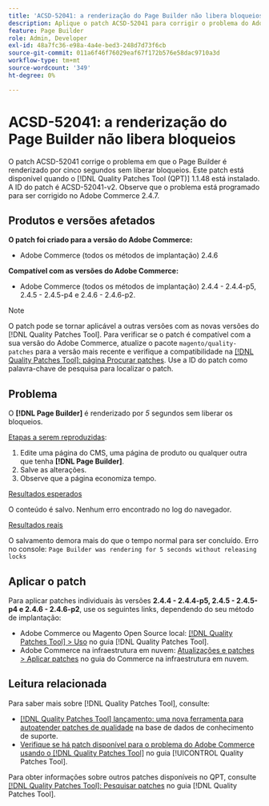 ```yaml
---
title: 'ACSD-52041: a renderização do Page Builder não libera bloqueios'
description: Aplique o patch ACSD-52041 para corrigir o problema do Adobe Commerce em que o Page Builder é renderizado por cinco segundos sem liberar bloqueios.
feature: Page Builder
role: Admin, Developer
exl-id: 48a7fc36-e98a-4a4e-bed3-248d7d73f6cb
source-git-commit: 011a6f46f76029eaf67f172b576e58dac9710a3d
workflow-type: tm+mt
source-wordcount: '349'
ht-degree: 0%

---
```


# ACSD-52041: a renderização do Page Builder não libera bloqueios

O patch ACSD-52041 corrige o problema em que o Page Builder é renderizado por cinco segundos sem liberar bloqueios. Este patch está disponível quando o [!DNL Quality Patches Tool (QPT)] 1.1.48 está instalado. A ID do patch é ACSD-52041-v2. Observe que o problema está programado para ser corrigido no Adobe Commerce 2.4.7.

## Produtos e versões afetados

**O patch foi criado para a versão do Adobe Commerce:**

* Adobe Commerce (todos os métodos de implantação) 2.4.6

**Compatível com as versões do Adobe Commerce:**

* Adobe Commerce (todos os métodos de implantação) 2.4.4 - 2.4.4-p5, 2.4.5 - 2.4.5-p4 e 2.4.6 - 2.4.6-p2.



>[!NOTE]
>
>O patch pode se tornar aplicável a outras versões com as novas versões do [!DNL Quality Patches Tool]. Para verificar se o patch é compatível com a sua versão do Adobe Commerce, atualize o pacote `magento/quality-patches` para a versão mais recente e verifique a compatibilidade na [[!DNL Quality Patches Tool]: página Procurar patches](https://experienceleague.adobe.com/tools/commerce-quality-patches/index.html?lang=pt-BR). Use a ID do patch como palavra-chave de pesquisa para localizar o patch.


## Problema

O **[!DNL Page Builder]** é renderizado por *5* segundos sem liberar os bloqueios.

<u>Etapas a serem reproduzidas</u>:

1. Edite uma página do CMS, uma página de produto ou qualquer outra que tenha **[!DNL Page Builder]**.
1. Salve as alterações.
1. Observe que a página economiza tempo.

<u>Resultados esperados</u>

O conteúdo é salvo. Nenhum erro encontrado no log do navegador.

<u>Resultados reais</u>

O salvamento demora mais do que o tempo normal para ser concluído.
Erro no console: ``Page Builder was rendering for 5 seconds without releasing locks``

## Aplicar o patch

Para aplicar patches individuais às versões **2.4.4 - 2.4.4-p5, 2.4.5 - 2.4.5-p4 e 2.4.6 - 2.4.6-p2**, use os seguintes links, dependendo do seu método de implantação:

* Adobe Commerce ou Magento Open Source local: [[!DNL Quality Patches Tool] > Uso](/help/tools/quality-patches-tool/usage.md) no guia [!DNL Quality Patches Tool].
* Adobe Commerce na infraestrutura em nuvem: [Atualizações e patches > Aplicar patches](https://experienceleague.adobe.com/docs/commerce-cloud-service/user-guide/develop/upgrade/apply-patches.html?lang=pt-BR) no guia do Commerce na infraestrutura em nuvem.

## Leitura relacionada

Para saber mais sobre [!DNL Quality Patches Tool], consulte:

* [[!DNL Quality Patches Tool] lançamento: uma nova ferramenta para autoatender patches de qualidade](https://experienceleague.adobe.com/pt-br/docs/commerce-operations/tools/quality-patches-tool/quality-patches-tool-to-self-serve-quality-patches) na base de dados de conhecimento de suporte.
* [Verifique se há patch disponível para o problema do Adobe Commerce usando o  [!DNL Quality Patches Tool]](/help/tools/quality-patches-tool/patches-available-in-qpt/check-patch-for-magento-issue-with-magento-quality-patches.md) no guia [!UICONTROL Quality Patches Tool].


Para obter informações sobre outros patches disponíveis no QPT, consulte [[!DNL Quality Patches Tool]: Pesquisar patches](<https://experienceleague.adobe.com/tools/commerce-quality-patches/index.html?lang=pt-BR>) no guia [!DNL Quality Patches Tool].
